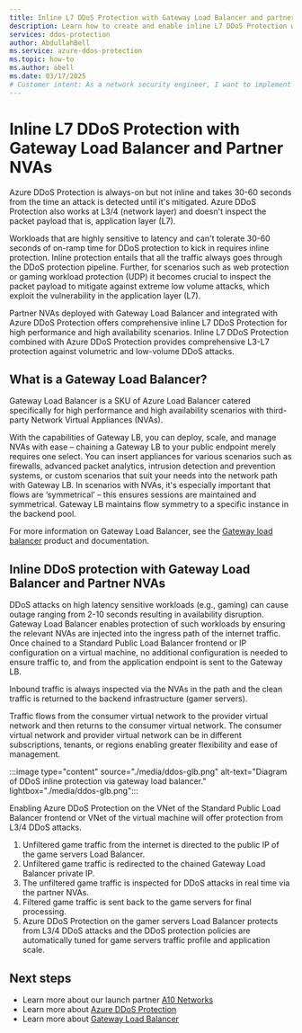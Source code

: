 ```yaml
---
title: Inline L7 DDoS Protection with Gateway Load Balancer and partner NVAs
description: Learn how to create and enable inline L7 DDoS Protection with Gateway Load Balancer and Partner NVAs
services: ddos-protection
author: AbdullahBell
ms.service: azure-ddos-protection
ms.topic: how-to
ms.author: abell
ms.date: 03/17/2025
# Customer intent: As a network security engineer, I want to implement inline L7 DDoS protection using a Gateway Load Balancer and partner NVAs, so that I can ensure real-time traffic inspection and minimize latency for sensitive workloads against DDoS attacks.
---
```


# Inline L7 DDoS Protection with Gateway Load Balancer and Partner NVAs

Azure DDoS Protection is always-on but not inline and takes 30-60 seconds from the time an attack is detected until it's mitigated. Azure DDoS Protection also works at L3/4 (network layer) and doesn't inspect the packet payload that is, application layer (L7).  

Workloads that are highly sensitive to latency and can't tolerate 30-60 seconds of on-ramp time for DDoS protection to kick in requires inline protection. Inline protection entails that all the traffic always goes through the DDoS protection pipeline. Further, for scenarios such as web protection or gaming workload protection (UDP) it becomes crucial to inspect the packet payload to mitigate against extreme low volume attacks, which exploit the vulnerability in the application layer (L7). 

Partner NVAs deployed with Gateway Load Balancer and integrated with Azure DDoS Protection offers comprehensive inline L7 DDoS Protection for high performance and high availability scenarios. Inline L7 DDoS Protection combined with Azure DDoS Protection provides comprehensive L3-L7 protection against volumetric and low-volume DDoS attacks. 

## What is a Gateway Load Balancer?
Gateway Load Balancer is a SKU of Azure Load Balancer catered specifically for high performance and high availability scenarios with third-party Network Virtual Appliances (NVAs).

With the capabilities of Gateway LB, you can deploy, scale, and manage NVAs with ease – chaining a Gateway LB to your public endpoint merely requires one select.  You can insert appliances for various scenarios such as firewalls, advanced packet analytics, intrusion detection and prevention systems, or custom scenarios that suit your needs into the network path with Gateway LB. In scenarios with NVAs, it's especially important that flows are ‘symmetrical’ – this ensures sessions are maintained and symmetrical. Gateway LB maintains flow symmetry to a specific instance in the backend pool.

For more information on Gateway Load Balancer, see the [Gateway load balancer](../load-balancer/gateway-overview.md) product and documentation. 

## Inline DDoS protection with Gateway Load Balancer and Partner NVAs

DDoS attacks on high latency sensitive workloads (e.g., gaming) can cause outage ranging from 2-10 seconds resulting in availability disruption. Gateway Load Balancer enables protection of such workloads by ensuring the relevant NVAs are injected into the ingress path of the internet traffic. Once chained to a Standard Public Load Balancer frontend or IP configuration on a virtual machine, no additional configuration is needed to ensure traffic to, and from the application endpoint is sent to the Gateway LB. 

Inbound traffic is always inspected via the NVAs in the path and the clean traffic is returned to the backend infrastructure (gamer servers). 

Traffic flows from the consumer virtual network to the provider virtual network and then returns to the consumer virtual network. The consumer virtual network and provider virtual network can be in different subscriptions, tenants, or regions enabling greater flexibility and ease of management.

:::image type="content" source="./media/ddos-glb.png" alt-text="Diagram of DDoS inline protection via gateway load balancer." lightbox="./media/ddos-glb.png":::
 
Enabling Azure DDoS Protection on the VNet of the Standard Public Load Balancer frontend or VNet of the virtual machine will offer protection from L3/4 DDoS attacks. 
1.	Unfiltered game traffic from the internet is directed to the public IP of the game servers Load Balancer. 
1.	Unfiltered game traffic is redirected to the chained Gateway Load Balancer private IP. 
1.	The unfiltered game traffic is inspected for DDoS attacks in real time via the partner NVAs. 
1.	Filtered game traffic is sent back to the game servers for final processing.
1.	Azure DDoS Protection on the gamer servers Load Balancer protects from L3/4 DDoS attacks and the DDoS protection policies are automatically tuned for game servers traffic profile and application scale. 

## Next steps
- Learn more about our launch partner [A10 Networks](https://www.a10networks.com/blog/introducing-l3-7-ddos-protection-for-microsoft-azure-tenants/)
- Learn more about [Azure DDoS Protection](./ddos-protection-overview.md)
- Learn more about [Gateway Load Balancer](../load-balancer/gateway-overview.md)
